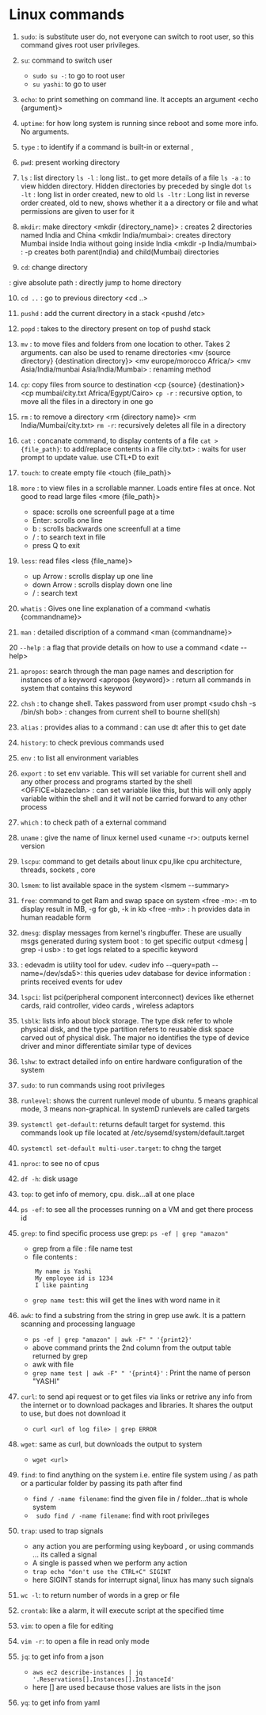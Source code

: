 # Linux commands

1. `sudo`: is substitute user do, not everyone can switch to root user, so this command gives root user privileges.
   
2. `su`: command to switch user
   - `sudo su -`: to go to root user
   - `su yashi`: to go to user 
3. `echo`: to print something on command line. It accepts an argument
   <echo {argument}>
   <echo Hello there>

4. `uptime`: for how long system is running since reboot and some more info. No arguments.
    <uptime>

5. `type` : to identify if a command is built-in or external
   <type echo>, <type mv>

6. `pwd`: present working directory
   <pwd>

7. `ls` : list directory
   <ls>
   `ls -l` : long list.. to get more details of a file
   `ls -a` : to view hidden directory. Hidden directories by preceded by single dot
   `ls -lt` : long list in order created, new to old
   `ls -ltr` : Long list in reverse order created, old to new, shows whether it a a directory or file and what permissions are given to user for it

8. `mkdir`: make directory
   <mkdir {directory_name}>
   <mkdir India China> : creates 2 directories named India and China
   <mkdir India/mumbai>: creates directory Mumbai inside India without going inside India
   <mkdir -p India/mumbai> : -p creates both parent(India) and child(Mumbai) directories

9.  `cd`: change directory
   <cd India>
   <cd /home/michel> : give absolute path
   <cd> : directly jump to home directory

10. `cd ..` : go to previous directory
   <cd ..>

11. `pushd` : add the current directory in a stack
    <pushd /etc>

12. `popd` : takes to the directory present on top of pushd stack
    <popd>

13. `mv` : to move files and folders from one location to other. Takes 2 arguments. can also be used to rename directories
    <mv {source directory} {destination directory}>
    <mv europe/morocco Africa/>
    <mv Asia/India/munbai Asia/India/Mumbai> : renaming method

14. `cp`: copy files from source to destination
    <cp {source} {destination}>
    <cp mumbai/city.txt Africa/Egypt/Cairo>
    `cp -r` : recursive option, to move all the files in a directory in one go

15. `rm` : to remove a directory
    <rm {directory name}>
    <rm India/Mumbai/city.txt>
    `rm -r`: recursively deletes all file in a directory

16. `cat` : concanate command, to display contents of a file
    <cat city.txt>
    `cat > {file_path}`: to add/replace contents in a file
    <cat > city.txt> : waits for user prompt to update value. use CTL+D to exit

17. `touch`: to create empty file
    <touch {file_path}>

18. `more` : to view files in a scrollable manner. Loads entire files at once. Not good to read large files
    <more {file_path}>
    - space: scrolls one screenfull page at a time
    - Enter: scrolls one line
    - b : scrolls backwards one screenfull at a time
    - / : to search text in file
    - press Q to exit
  
19. `less`: read files
    <less {file_name}>
    - up Arrow : scrolls display up one line
    - down Arrow : scrolls display down one line
    - / : search text   

20. `whatis` : Gives one line explanation of a command
    <whatis {commandname}>
    <whatis date>

21. `man` : detailed discription of a command
    <man {commandname}>
    <man date>

20 `--help` : a flag that provide details on how to use a command
    <date --help>

21. `apropos`: search through the man page names and description for instances of a keyword
    <apropos {keyword}>
    <apropos modpr> : return all commands in system that contains this keyword

22. `chsh` : to change shell. Takes password from user prompt
    <sudo chsh -s /bin/sh bob> : changes from current shell to bourne shell(sh)

23. `alias` : provides alias to a command
    <alias dt=date> : can use dt after this to get date

24. `history`: to check previous commands used
    <history>

25. `env` : to list all environment variables
26. `export` : to set env variable. This will set variable for current shell and any other process and programs started by the shell
    <export OFFICE=blazeclan>
    <OFFICE=blazeclan> : can set variable like this, but this will only apply variable within the shell and it will not be carried forward to any other process

27. `which` : to check path of a external command

28. `uname` : give the name of linux kernel used
    <uname>
    <uname -r>: outputs kernel version
    
29. `lscpu`: command to get details about linux cpu,like cpu architecture, threads, sockets , core
    
30. `lsmem`: to list available space in the system 
    <lsmem --summary>

31. `free`: command to get Ram and swap space on system
    <free -m>: -m to display result in MB, -g for gb, -k in kb
    <free -mh> : h provides data in human readable form

32. `dmesg`: display messages from kernel's ringbuffer. These are usually msgs generated during system boot
    <dmesg less> : to get specific output
    <dmesg | grep -i usb> : to get logs related to a specific keyword

33. <udevadm>: edevadm is utility tool for udev. 
    <udev info --query=path --name=/dev/sda5>: this queries udev database for device information
    <udevadm monitor>: prints received events for udev

34. `lspci`: list pci(peripheral component interconnect) devices like ethernet cards, raid controller, video cards , wireless adaptors
    
35. `lsblk`: lists info about block storage. The type disk refer to whole physical disk, and the type partition refers to reusable disk space carved out of physical disk. The major no identifies the type of device driver and minor differentiate similar type of devices
    
36. `lshw`: to extract detailed info on entire hardware configuration of the system
    
37. `sudo`: to run commands using root privileges
38. `runlevel`: shows the current runlevel mode of ubuntu. 5 means graphical mode, 3 means non-graphical. In systemD runlevels are called targets
39. `systemctl get-default`: returns default target for systemd. this commands look up file located at /etc/sysemd/system/default.target
40. `systemctl set-default multi-user.target`: to chng the target
41. `nproc`: to see no of cpus
42. `df -h`: disk usage
43. `top`: to get info of memory, cpu. disk...all at one place
44. `ps -ef`: to see all the processes running on a VM and get there process id
45. `grep`: to find specific process use grep: `ps -ef | grep "amazon"`
    - grep from a file : file name test
    - file contents :
    ```
        My name is Yashi
        My employee id is 1234
        I like painting
    ```
    - `grep name test`: this will get the lines with word name in it
46. `awk`: to find a substring from the string in grep use awk. It is a pattern scanning and processing language
    - `ps -ef | grep "amazon" | awk -F" " '{print2}'`
    - above command prints the 2nd column from the output table returned by grep 
    - awk with file 
    - `grep name test | awk -F" " '{print4}'` : Print the name of person "YASHI" 
  
47. `curl`: to send api request or to get files via links or retrive any info from the internet or to download packages and libraries. It shares the output to use, but does not download it
    - `curl <url of log file> | grep ERROR`
  
48. `wget`: same as curl, but downloads the output to system 
    - `wget <url>`
  
49. `find`: to find anything on the system i.e. entire file system using / as path or a particular folder by passing its path after find
    - `find / -name filename`: find the given file in / folder...that is whole system
    - ` sudo find / -name filename`: find with root privileges
  
50. `trap`: used to trap signals
    - any action you are performing using keyboard , or using commands ... its called a signal
    - A single is passed when we perform any action
    - `trap echo "don't use the CTRL+C" SIGINT`
    - here SIGINT stands for interrupt signal, linux has many such signals 

51. `wc -l`: to return number of words in a grep or file
52. `crontab`: like a alarm, it will execute script at the specified time
53. `vim`: to open a file for editing
54. `vim -r`: to open a file in read only mode
55. `jq`: to get info from a json
    -  `aws ec2 describe-instances | jq '.Reservations[].Instances[].InstanceId'`
    -  here [] are used because those values are lists in the json
56. `yq`: to get info from yaml